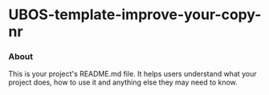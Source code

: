 UBOS-template-improve-your-copy-nr
==================================

### About

This is your project's README.md file. It helps users understand what your
project does, how to use it and anything else they may need to know.